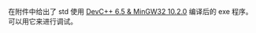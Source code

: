 在附件中给出了 std 使用 [DevC++ 6.5 & MinGW32 10.2.0](https://github.com/xcx0902/software/tree/main/devc%2B%2B/DevCpp_v6.5.exe) 编译后的 exe 程序。可以用它来进行调试。